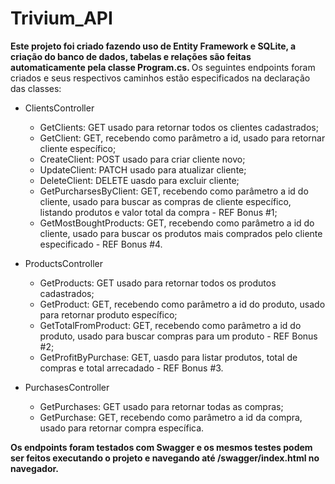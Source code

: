 # Trivium_API
<strong>Este projeto foi criado fazendo uso de Entity Framework e SQLite, a criação do banco de dados, tabelas e relações são feitas automaticamente pela classe Program.cs. </strong>
Os seguintes endpoints foram criados e seus respectivos caminhos estão especificados na declaração das classes:
* ClientsController
  * GetClients: GET usado para retornar todos os clientes cadastrados;
  * GetClient: GET, recebendo como parâmetro a id, usado para retornar cliente específico;
  * CreateClient: POST usado para criar cliente novo;
  * UpdateClient: PATCH usado para atualizar cliente;
  * DeleteClient: DELETE uasdo para excluir cliente;
  * GetPurcharsesByClient: GET, recebendo como parâmetro a id do cliente, usado para buscar as compras de cliente específico, listando produtos e valor total da compra - REF Bonus #1;
  * GetMostBoughtProducts: GET, recebendo como parâmetro a id do cliente, usado para buscar os produtos mais comprados pelo cliente especificado - REF Bonus #4.

* ProductsController
  * GetProducts: GET usado para retornar todos os produtos cadastrados;
  * GetProduct: GET, recebendo como parâmetro a id do produto, usado para retornar produto específico;
  * GetTotalFromProduct: GET, recebendo como parâmetro a id do produto, usado para buscar compras para um produto - REF Bonus #2;
  * GetProfitByPurchase: GET, uasdo para listar produtos, total de compras e total arrecadado - REF Bonus #3.

* PurchasesController
  * GetPurchases: GET usado para retornar todas as compras;
  * GetPurchase: GET, recebendo como parâmetro a id da compra, usado para retornar compra específica.

<strong> Os endpoints foram testados com Swagger e os mesmos testes podem ser feitos executando o projeto e navegando até /swagger/index.html no navegador.</strong>


